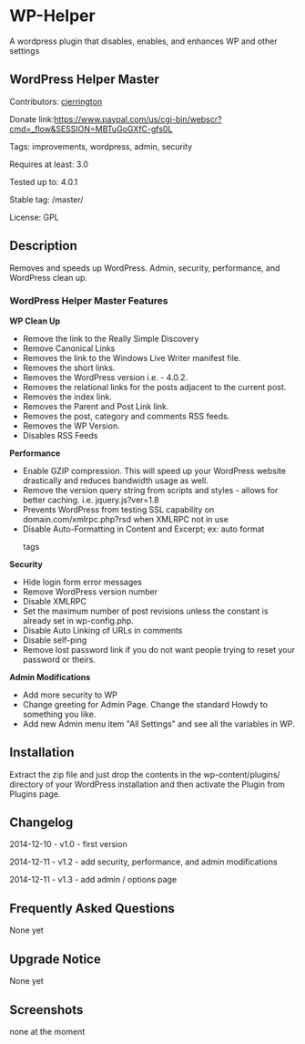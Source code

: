 # WP-Helper

A wordpress plugin that disables, enables, and enhances WP and other settings

## WordPress Helper Master

Contributors: [cjerrington](http://claytonerrington.com)

Donate link:https://www.paypal.com/us/cgi-bin/webscr?cmd=_flow&SESSION=MBTuGoGXfC-gfs0L

Tags: improvements, wordpress, admin, security

Requires at least: 3.0

Tested up to: 4.0.1

Stable tag: /master/

License: GPL
 
## Description

Removes and speeds up WordPress. Admin, security, performance, and WordPress clean up. 

### WordPress Helper Master Features
**WP Clean Up**
- Remove the link to the Really Simple Discovery
- Remove Canonical Links
- Removes the link to the Windows Live Writer manifest file.
- Removes the short links.
- Removes the WordPress version i.e. - 4.0.2.
- Removes the relational links for the posts adjacent to the current post.
- Removes the index link.
- Removes the Parent and Post Link link.
- Removes the post, category and comments RSS feeds.
- Removes the WP Version.
- Disables RSS Feeds

**Performance**
- Enable GZIP compression. This will speed up your WordPress website drastically and reduces bandwidth usage as well.
- Remove the version query string from scripts and styles - allows for better caching. i.e. jquery.js?ver=1.8
- Prevents WordPress from testing SSL capability on domain.com/xmlrpc.php?rsd when XMLRPC not in use
- Disable Auto-Formatting in Content and Excerpt; ex: auto format <p> tags

**Security**
- Hide login form error messages
- Remove WordPress version number
- Disable XMLRPC
- Set the maximum number of post revisions unless the constant is already set in wp-config.php.
- Disable Auto Linking of URLs in comments
- Disable self-ping
- Remove lost password link if you do not want people trying to reset your password or theirs.

**Admin Modifications**
- Add more security to WP
- Change greeting for Admin Page. Change the standard Howdy to something you like.
- Add new Admin menu item "All Settings" and see all the variables in WP.


## Installation

Extract the zip file and just drop the contents in the wp-content/plugins/ directory of your WordPress installation and then activate the Plugin from Plugins page.

## Changelog

2014-12-10 - v1.0 - first version

2014-12-11 - v1.2 - add security, performance, and admin modifications

2014-12-11 - v1.3 - add admin / options page

## Frequently Asked Questions

None yet

## Upgrade Notice

None yet

## Screenshots

none at the moment
